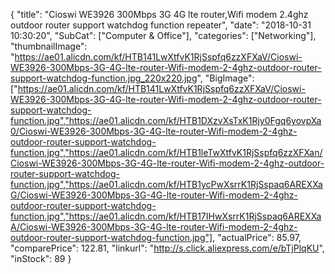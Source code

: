 {
	"title": "Cioswi WE3926 300Mbps 3G 4G lte router,Wifi modem 2.4ghz outdoor router support watchdog function repeater",
	"date": "2018-10-31 10:30:20",
	"SubCat": ["Computer & Office"],
	"categories": ["Networking"],
	"thumbnailImage": "https://ae01.alicdn.com/kf/HTB141LwXtfvK1RjSspfq6zzXFXaV/Cioswi-WE3926-300Mbps-3G-4G-lte-router-Wifi-modem-2-4ghz-outdoor-router-support-watchdog-function.jpg_220x220.jpg",
	"BigImage": ["https://ae01.alicdn.com/kf/HTB141LwXtfvK1RjSspfq6zzXFXaV/Cioswi-WE3926-300Mbps-3G-4G-lte-router-Wifi-modem-2-4ghz-outdoor-router-support-watchdog-function.jpg","https://ae01.alicdn.com/kf/HTB1DXzvXsTxK1Rjy0Fgq6yovpXa0/Cioswi-WE3926-300Mbps-3G-4G-lte-router-Wifi-modem-2-4ghz-outdoor-router-support-watchdog-function.jpg","https://ae01.alicdn.com/kf/HTB1leTwXtfvK1RjSspfq6zzXFXan/Cioswi-WE3926-300Mbps-3G-4G-lte-router-Wifi-modem-2-4ghz-outdoor-router-support-watchdog-function.jpg","https://ae01.alicdn.com/kf/HTB1ycPwXsrrK1RjSspaq6AREXXaG/Cioswi-WE3926-300Mbps-3G-4G-lte-router-Wifi-modem-2-4ghz-outdoor-router-support-watchdog-function.jpg","https://ae01.alicdn.com/kf/HTB17IHwXsrrK1RjSspaq6AREXXaA/Cioswi-WE3926-300Mbps-3G-4G-lte-router-Wifi-modem-2-4ghz-outdoor-router-support-watchdog-function.jpg"],
	"actualPrice": 85.97,
	"comparePrice": 122.81,
	"linkurl": "http://s.click.aliexpress.com/e/bTjPlqKU",
	"inStock": 89
}
